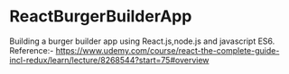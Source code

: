 # ReactBurgerBuilderApp
Building a burger builder app using React.js,node.js and javascript ES6.
Reference:- https://www.udemy.com/course/react-the-complete-guide-incl-redux/learn/lecture/8268544?start=75#overview
